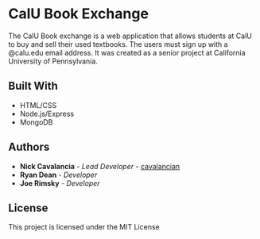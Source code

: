 # CalU Book Exchange

The CalU Book exchange is a web application that allows students at CalU to buy and sell their used textbooks. The users must sign up with a @calu.edu email address. It was created as a senior project at California University of Pennsylvania. 

## Built With

* HTML/CSS
* Node.js/Express
* MongoDB


## Authors

* **Nick Cavalancia** - *Lead Developer* - [cavalancian](https://github.com/cavalancian)
* **Ryan Dean** - *Developer*
* **Joe Rimsky** - *Developer*

## License

This project is licensed under the MIT License
